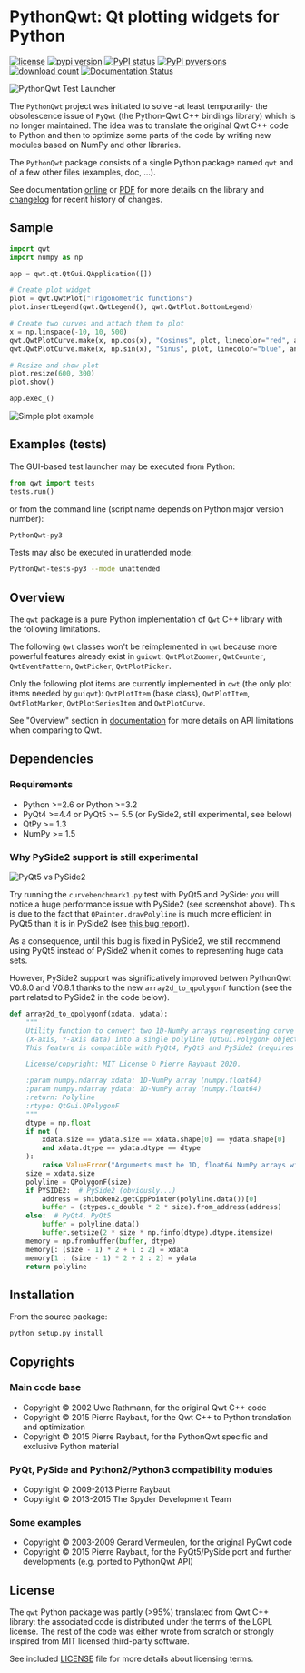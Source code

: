# PythonQwt: Qt plotting widgets for Python

[![license](https://img.shields.io/pypi/l/PythonQwt.svg)](./LICENSE)
[![pypi version](https://img.shields.io/pypi/v/PythonQwt.svg)](https://pypi.org/project/PythonQwt/)
[![PyPI status](https://img.shields.io/pypi/status/PythonQwt.svg)](https://github.com/PierreRaybaut/PythonQwt)
[![PyPI pyversions](https://img.shields.io/pypi/pyversions/PythonQwt.svg)](https://pypi.python.org/pypi/PythonQwt/)
[![download count](https://img.shields.io/conda/dn/conda-forge/PythonQwt.svg)](https://www.anaconda.com/download/)
[![Documentation Status](https://readthedocs.org/projects/pythonqwt/badge/?version=latest)](https://pythonqwt.readthedocs.io/en/latest/?badge=latest)

![PythonQwt Test Launcher](qwt/tests/data/testlauncher.png)

The `PythonQwt` project was initiated to solve -at least temporarily- the
obsolescence issue of `PyQwt` (the Python-Qwt C++ bindings library) which is
no longer maintained. The idea was to translate the original Qwt C++ code to
Python and then to optimize some parts of the code by writing new modules
based on NumPy and other libraries.

The `PythonQwt` package consists of a single Python package named `qwt` and
of a few other files (examples, doc, ...).

See documentation [online](https://pythonqwt.readthedocs.io/en/latest/) or [PDF](https://pythonqwt.readthedocs.io/_/downloads/en/latest/pdf/) for more details on the library and [changelog](CHANGELOG.md) for recent history of changes.

## Sample

```python
import qwt
import numpy as np

app = qwt.qt.QtGui.QApplication([])

# Create plot widget
plot = qwt.QwtPlot("Trigonometric functions")
plot.insertLegend(qwt.QwtLegend(), qwt.QwtPlot.BottomLegend)

# Create two curves and attach them to plot
x = np.linspace(-10, 10, 500)
qwt.QwtPlotCurve.make(x, np.cos(x), "Cosinus", plot, linecolor="red", antialiased=True)
qwt.QwtPlotCurve.make(x, np.sin(x), "Sinus", plot, linecolor="blue", antialiased=True)

# Resize and show plot
plot.resize(600, 300)
plot.show()

app.exec_()
```

![Simple plot example](doc/images/QwtPlot_example.png)

## Examples (tests)

The GUI-based test launcher may be executed from Python:

```python
from qwt import tests
tests.run()
```

or from the command line (script name depends on Python major version number):

```bash
PythonQwt-py3
```

Tests may also be executed in unattended mode:

```bash
PythonQwt-tests-py3 --mode unattended
```

## Overview

The `qwt` package is a pure Python implementation of `Qwt` C++ library with
the following limitations.

The following `Qwt` classes won't be reimplemented in `qwt` because more
powerful features already exist in `guiqwt`: `QwtPlotZoomer`,
`QwtCounter`, `QwtEventPattern`, `QwtPicker`, `QwtPlotPicker`.

Only the following plot items are currently implemented in `qwt` (the only
plot items needed by `guiqwt`): `QwtPlotItem` (base class), `QwtPlotItem`,
`QwtPlotMarker`, `QwtPlotSeriesItem` and `QwtPlotCurve`.

See "Overview" section in [documentation](https://pythonqwt.readthedocs.io/en/latest/)
for more details on API limitations when comparing to Qwt.

## Dependencies

### Requirements

- Python >=2.6 or Python >=3.2
- PyQt4 >=4.4 or PyQt5 >= 5.5 (or PySide2, still experimental, see below)
- QtPy >= 1.3
- NumPy >= 1.5

### Why PySide2 support is still experimental

![PyQt5 vs PySide2](doc/images/pyqt5_vs_pyside2.png)

Try running the `curvebenchmark1.py` test with PyQt5 and PySide: you will notice a
huge performance issue with PySide2 (see screenshot above). This is due to the fact
that `QPainter.drawPolyline` is much more efficient in PyQt5 than it is in PySide2
(see [this bug report](https://bugreports.qt.io/projects/PYSIDE/issues/PYSIDE-1366)).

As a consequence, until this bug is fixed in PySide2, we still recommend using PyQt5
instead of PySide2 when it comes to representing huge data sets.

However, PySide2 support was significatively improved betwen PythonQwt V0.8.0 and
V0.8.1 thanks to the new `array2d_to_qpolygonf` function (see the part related to
PySide2 in the code below).

```python
def array2d_to_qpolygonf(xdata, ydata):
    """
    Utility function to convert two 1D-NumPy arrays representing curve data
    (X-axis, Y-axis data) into a single polyline (QtGui.PolygonF object).
    This feature is compatible with PyQt4, PyQt5 and PySide2 (requires QtPy).

    License/copyright: MIT License © Pierre Raybaut 2020.

    :param numpy.ndarray xdata: 1D-NumPy array (numpy.float64)
    :param numpy.ndarray ydata: 1D-NumPy array (numpy.float64)
    :return: Polyline
    :rtype: QtGui.QPolygonF
    """
    dtype = np.float
    if not (
        xdata.size == ydata.size == xdata.shape[0] == ydata.shape[0]
        and xdata.dtype == ydata.dtype == dtype
    ):
        raise ValueError("Arguments must be 1D, float64 NumPy arrays with same size")
    size = xdata.size
    polyline = QPolygonF(size)
    if PYSIDE2:  # PySide2 (obviously...)
        address = shiboken2.getCppPointer(polyline.data())[0]
        buffer = (ctypes.c_double * 2 * size).from_address(address)
    else:  # PyQt4, PyQt5
        buffer = polyline.data()
        buffer.setsize(2 * size * np.finfo(dtype).dtype.itemsize)
    memory = np.frombuffer(buffer, dtype)
    memory[: (size - 1) * 2 + 1 : 2] = xdata
    memory[1 : (size - 1) * 2 + 2 : 2] = ydata
    return polyline
```

## Installation

From the source package:

```bash
python setup.py install
```

## Copyrights

### Main code base

- Copyright © 2002 Uwe Rathmann, for the original Qwt C++ code
- Copyright © 2015 Pierre Raybaut, for the Qwt C++ to Python translation and
optimization
- Copyright © 2015 Pierre Raybaut, for the PythonQwt specific and exclusive
Python material

### PyQt, PySide and Python2/Python3 compatibility modules

- Copyright © 2009-2013 Pierre Raybaut
- Copyright © 2013-2015 The Spyder Development Team

### Some examples

- Copyright © 2003-2009 Gerard Vermeulen, for the original PyQwt code
- Copyright © 2015 Pierre Raybaut, for the PyQt5/PySide port and further
developments (e.g. ported to PythonQwt API)

## License

The `qwt` Python package was partly (>95%) translated from Qwt C++ library:
the associated code is distributed under the terms of the LGPL license. The
rest of the code was either wrote from scratch or strongly inspired from MIT
licensed third-party software.

See included [LICENSE](LICENSE) file for more details about licensing terms.
